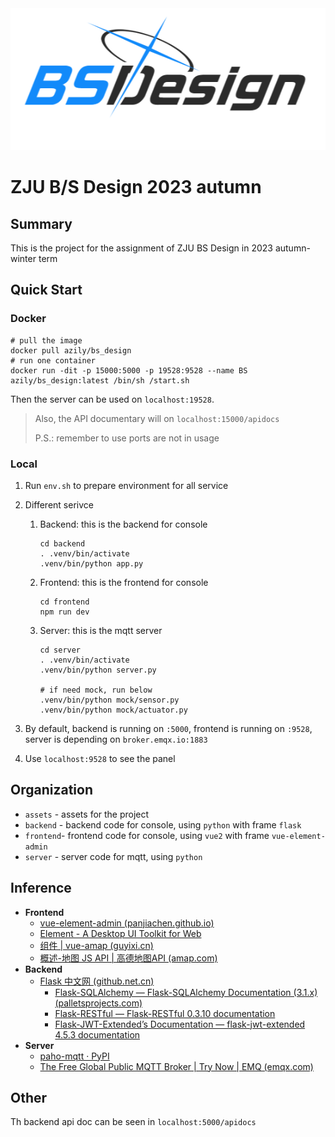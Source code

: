 <div align='center'><img src="./assets/logo.png"></div>

# ZJU B/S Design 2023 autumn

## Summary

This is the project for the assignment of ZJU BS Design in 2023 autumn-winter term



## Quick Start

### Docker

```shell
# pull the image
docker pull azily/bs_design
# run one container
docker run -dit -p 15000:5000 -p 19528:9528 --name BS azily/bs_design:latest /bin/sh /start.sh
```

Then the server can be used on `localhost:19528`.

> Also, the API documentary will on `localhost:15000/apidocs`
>
> P.S.: remember to use ports are not in usage



### Local

1. Run `env.sh` to prepare environment for all service

2. Different serivce

   1. Backend: this is the backend for console

      ```shell
      cd backend
      . .venv/bin/activate
      .venv/bin/python app.py
      ```

   2. Frontend: this is the frontend for console

      ```shell
      cd frontend
      npm run dev
      ```

   3. Server: this is the mqtt server

      ```shell
      cd server
      . .venv/bin/activate
      .venv/bin/python server.py
      
      # if need mock, run below
      .venv/bin/python mock/sensor.py
      .venv/bin/python mock/actuator.py
      ```

3. By default, backend is running on `:5000`, frontend is running on `:9528`, server is depending on `broker.emqx.io:1883`

4. Use `localhost:9528` to see the panel



## Organization

- `assets` - assets for the project
- `backend` - backend code for console, using `python` with frame `flask`
- `frontend`- frontend code for console, using `vue2` with frame `vue-element-admin`
- `server` - server code for mqtt, using `python`



## Inference

* **Frontend**
  * [vue-element-admin (panjiachen.github.io)](https://panjiachen.github.io/vue-element-admin-site/#/)
  * [Element - A Desktop UI Toolkit for Web](https://element.eleme.cn/#/en-US)
  * [组件 | vue-amap (guyixi.cn)](https://docs.guyixi.cn/vue-amap/#/)
  * [概述-地图 JS API | 高德地图API (amap.com)](https://lbs.amap.com/api/javascript-api/summary)
* **Backend**
  * [Flask 中文网 (github.net.cn)](https://flask.github.net.cn/)
    * [Flask-SQLAlchemy — Flask-SQLAlchemy Documentation (3.1.x) (palletsprojects.com)](https://flask-sqlalchemy.palletsprojects.com/en/3.1.x/)
    * [Flask-RESTful — Flask-RESTful 0.3.10 documentation](https://flask-restful.readthedocs.io/en/latest/index.html)
    * [Flask-JWT-Extended’s Documentation — flask-jwt-extended 4.5.3 documentation](https://flask-jwt-extended.readthedocs.io/en/stable/index.html)
* **Server**
  * [paho-mqtt · PyPI](https://pypi.org/project/paho-mqtt/)
  * [The Free Global Public MQTT Broker | Try Now | EMQ (emqx.com)](https://www.emqx.com/en/mqtt/public-mqtt5-broker)



## Other

Th backend api doc can be seen in `localhost:5000/apidocs`

